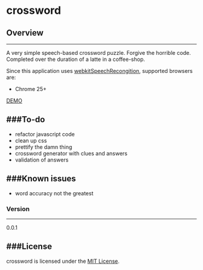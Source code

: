 # crossword



## Overview
---

A very simple speech-based crossword puzzle.  Forgive the horrible code.  Completed over the duration of a latte in a coffee-shop.  

Since this application uses [webkitSpeechRecongition](https://dvcs.w3.org/hg/speech-api/raw-file/tip/speechapi.html), supported browsers are:

- Chrome 25+

[DEMO](http://cesidiodibenedetto.com/crossword)

###To-do
---
- refactor javascript code
- clean up css
- prettify the damn thing
- crossword generator with clues and answers
- validation of answers

###Known issues
---
- word accuracy not the greatest

### Version
---

0.0.1

###License
---
crossword is licensed under the [MIT License](http://opensource.org/licenses/MIT).
  
    